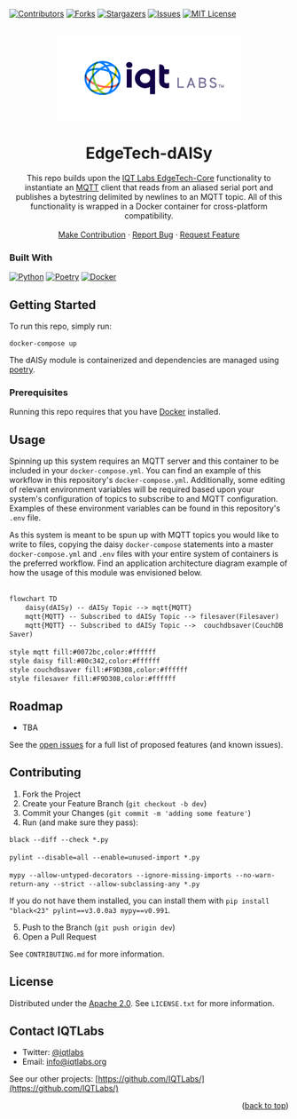 <a name="readme-top"></a>

[contributors-shield]: https://img.shields.io/github/contributors/IQTLabs/edgetech-daisy.svg?style=for-the-badge
[contributors-url]: https://github.com/IQTLabs/edgetech-daisy/graphs/contributors
[forks-shield]: https://img.shields.io/github/forks/IQTLabs/edgetech-daisy.svg?style=for-the-badge
[forks-url]: https://github.com/IQTLabs/edgetech-daisy/network/members
[stars-shield]: https://img.shields.io/github/stars/IQTLabs/edgetech-daisy.svg?style=for-the-badge
[stars-url]: https://github.com/IQTLabs/edgetech-daisy/stargazers
[issues-shield]: https://img.shields.io/github/issues/IQTLabs/edgetech-daisy.svg?style=for-the-badge
[issues-url]: https://github.com/IQTLabs/edgetech-daisy/issues
[license-shield]: https://img.shields.io/github/license/IQTLabs/edgetech-daisy.svg?style=for-the-badge
[license-url]: https://github.com/IQTLabs/edgetech-daisy/blob/master/LICENSE.txt
[product-screenshot]: images/screenshot.png

[Python]: https://img.shields.io/badge/python-000000?style=for-the-badge&logo=python
[Python-url]: https://www.python.org
[Poetry]: https://img.shields.io/badge/poetry-20232A?style=for-the-badge&logo=poetry
[Poetry-url]: https://python-poetry.org
[Docker]: https://img.shields.io/badge/docker-35495E?style=for-the-badge&logo=docker
[Docker-url]: https://www.docker.com

[![Contributors][contributors-shield]][contributors-url]
[![Forks][forks-shield]][forks-url]
[![Stargazers][stars-shield]][stars-url]
[![Issues][issues-shield]][issues-url]
[![MIT License][license-shield]][license-url]

<br />
<div align="center">
  <a href="https://iqtlabs.org/">
    <img src="images/logo.png" alt="Logo" width="331" height="153">
  </a>

<h1 align="center">EdgeTech-dAISy</h1>

  <p align="center">
    This repo builds upon the <a href="https://github.com/IQTLabs/edgetech-core">IQT Labs EdgeTech-Core</a> functionality to instantiate an <a href="https://projects.eclipse.org/projects/iot.mosquitto">MQTT</a> client that reads from an aliased serial port and publishes a bytestring delimited by newlines to an MQTT topic. All of this functionality is wrapped in a Docker container for cross-platform compatibility.
    <br/>
    <br/>
    <a href="https://github.com/IQTLabs/edgetech-daisy/pulls">Make Contribution</a>
    ·
    <a href="https://github.com/IQTLabs/edgetech-daisy/issues">Report Bug</a>
    ·
    <a href="https://github.com/IQTLabs/edgetech-daisy/issues">Request Feature</a>
  </p>
</div>

### Built With

[![Python][Python]][Python-url]
[![Poetry][Poetry]][Poetry-url]
[![Docker][Docker]][Docker-url]

## Getting Started

To run this repo, simply run:

```
docker-compose up
```

The dAISy module is containerized and dependencies are managed using [poetry]("https://python-poetry.org"). 

### Prerequisites

Running this repo requires that you have [Docker](https://www.docker.com) installed. 

## Usage

Spinning up this system requires an MQTT server and this container to be included in your `docker-compose.yml`. You can find an example of this workflow in this repository's `docker-compose.yml`. Additionally, some editing of relevant environment variables will be required based upon your system's configuration of topics to subscribe to and MQTT configuration. Examples of these environment variables can be found in this repository's `.env` file. 

As this system is meant to be spun up with MQTT topics you would like to write to files, copying the daisy `docker-compose` statements into a master `docker-compose.yml` and  `.env` files with your entire system of containers is the preferred workflow. Find an application architecture diagram example of how the usage of this module was envisioned below.

```mermaid 

flowchart TD
    daisy(dAISy) -- dAISy Topic --> mqtt{MQTT}
    mqtt{MQTT} -- Subscribed to dAISy Topic --> filesaver(Filesaver)
    mqtt{MQTT} -- Subscribed to dAISy Topic -->  couchdbsaver(CouchDB Saver)

style mqtt fill:#0072bc,color:#ffffff
style daisy fill:#80c342,color:#ffffff
style couchdbsaver fill:#F9D308,color:#ffffff
style filesaver fill:#F9D308,color:#ffffff

```

## Roadmap

- TBA

See the [open issues](https://github.com/github_username/repo_name/issues) for a full list of proposed features (and known issues).

## Contributing

1. Fork the Project
2. Create your Feature Branch (`git checkout -b dev`)
3. Commit your Changes (`git commit -m 'adding some feature'`)
4. Run (and make sure they pass):
```
black --diff --check *.py

pylint --disable=all --enable=unused-import *.py

mypy --allow-untyped-decorators --ignore-missing-imports --no-warn-return-any --strict --allow-subclassing-any *.py
```
If you do not have them installed, you can install them with `pip install "black<23" pylint==v3.0.0a3 mypy==v0.991`.

5. Push to the Branch (`git push origin dev`)
6. Open a Pull Request

See `CONTRIBUTING.md` for more information.

## License

Distributed under the [Apache 2.0](https://github.com/IQTLabs/edgetech-daisy/blob/main/LICENSE). See `LICENSE.txt` for more information.

## Contact IQTLabs

  - Twitter: [@iqtlabs](https://twitter.com/iqtlabs)
  - Email: info@iqtlabs.org

See our other projects: [https://github.com/IQTLabs/](https://github.com/IQTLabs/)

<p align="right">(<a href="#readme-top">back to top</a>)</p>